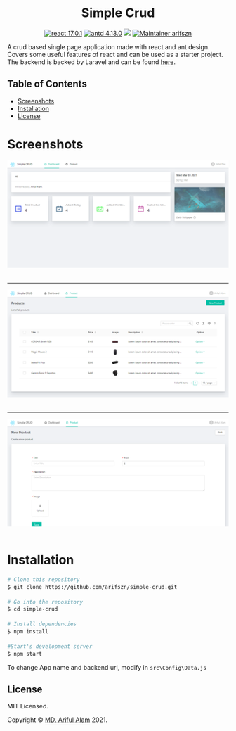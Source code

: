 <h1 align="center">Simple Crud</h1>

<p align="center">
    <a href="https://reactjs.org/"><img src="https://img.shields.io/badge/react-17.0.1-blue" alt="react 17.0.1"></a>
    <a href="https://reactjs.org/"><img src="https://img.shields.io/badge/antd-4.13.0-9cf" alt="antd 4.13.0"></a>
    <a href="https://github.com/arifszn/simple-crud/blob/main/LICENSE"><img src="https://img.shields.io/github/license/arifszn/simple-crud"/></a>
    <a href="https://arifszn.github.io/"><img src="https://img.shields.io/badge/maintainer-arifszn-informational" alt="Maintainer arifszn"/></a>
</p>

A crud based single page application made with react and ant design. Covers some useful features of react and can be used as a starter project. The backend is backed by Laravel and can be found <a href="https://github.com/arifszn/simple-crud-backend">here</a>.


## Table of Contents

* [Screenshots](#screenshots)
* [Installation](#installation)
* [License](#license)

# Screenshots

![Dashboard](https://raw.githubusercontent.com/arifszn/simple-crud/main/public/assets/img/screenshots/1.png)
<br />
<br />

***

![Products](https://raw.githubusercontent.com/arifszn/simple-crud/main/public/assets/img/screenshots/2.png)
<br />
<br />

***

![New Product](https://raw.githubusercontent.com/arifszn/simple-crud/main/public/assets/img/screenshots/3.png)
<br />
<br />


# Installation

```bash
# Clone this repository
$ git clone https://github.com/arifszn/simple-crud.git

# Go into the repository
$ cd simple-crud

# Install dependencies
$ npm install

#Start's development server
$ npm start
```

To change App name and backend url, modify in <code>src\Config\Data.js</code>


## License

<p>MIT Licensed.</p>
<p>Copyright © <a href="https://arifszn.github.io">MD. Ariful Alam</a> 2021.</p>
